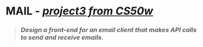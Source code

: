 # MAIL - *[project3 from CS50w][1]*
> ###  *Design a front-end for an email client that makes API calls to send and receive emails.*

[1]: https://cs50.harvard.edu/web/2020/projects/3/mail/
